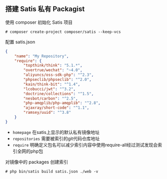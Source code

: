 ## 搭建 Satis 私有 Packagist

使用 composer 初始化 Satis 项目

```shell
# composer create-project composer/satis --keep-vcs
```

配置 satis.json

```json
{
	"name": "My Repository",
	"require": {
		"topthink/think": "5.1.*",
		"overtrue/wechat": "~4.0",
		"aliyuncs/oss-sdk-php": "^2.3",
		"phpseclib/phpseclib": "^2.0",
		"kain/think-bit": "^1.4",
		"lcobucci/jwt": "^3.2",
		"doctrine/collections": "^1.5",
		"nesbot/carbon": "^2.5",
		"php-amqplib/php-amqplib": "^2.8",
		"ajaxray/short-code": "^1.1",
		"ramsey/uuid": "^3.8"
	}
}
```

- `homepage` 在satis上显示的默认私有镜像地址
- `repositories` 需要被索引的git代码仓库地址
- `require` 明确定义包名可以减少索引内容中使用require-all经过测试发现会索引全网的php包

对镜像中的 packages 创建索引

```shell
# php bin/satis build satis.json ./web -v
```